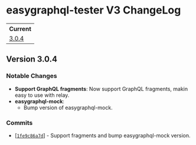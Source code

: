 # easygraphql-tester V3 ChangeLog

<table>
<tr>
<th>Current</th>
</tr>
<tr>
<td>
<a href="#3.0.4">3.0.4</a><br/>
</td>
</tr>
</table>

<a id="3.0.4"></a>
## Version 3.0.4

### Notable Changes

* **Support GraphQL fragments**: Now support GraphQL fragments, makin easy to use with relay.
* **easygraphql-mock**:
  - Bump version of easygraphql-mock.


### Commits

* [[`1fe9c86a7d`](https://github.com/EasyGraphQL/easygraphql-tester/commit/1fe9c86a7d)] - Support fragments and bump easygraphql-mock version.
